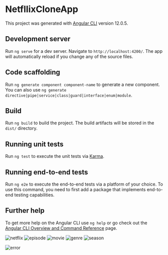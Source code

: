 

# NetfllixCloneApp

This project was generated with [Angular CLI](https://github.com/angular/angular-cli) version 12.0.5.

## Development server

Run `ng serve` for a dev server. Navigate to `http://localhost:4200/`. The app will automatically reload if you change any of the source files.

## Code scaffolding

Run `ng generate component component-name` to generate a new component. You can also use `ng generate directive|pipe|service|class|guard|interface|enum|module`.

## Build

Run `ng build` to build the project. The build artifacts will be stored in the `dist/` directory.

## Running unit tests

Run `ng test` to execute the unit tests via [Karma](https://karma-runner.github.io).

## Running end-to-end tests

Run `ng e2e` to execute the end-to-end tests via a platform of your choice. To use this command, you need to first add a package that implements end-to-end testing capabilities.

## Further help

To get more help on the Angular CLI use `ng help` or go check out the [Angular CLI Overview and Command Reference](https://angular.io/cli) page.

![netflix](https://user-images.githubusercontent.com/50530648/152591109-66cf17f5-244a-440c-9eca-a33af21e7211.png)
![episode](https://user-images.githubusercontent.com/50530648/152592643-99fda697-40d8-4a00-a147-38a65b979627.png)
![movie](https://user-images.githubusercontent.com/50530648/152592759-47c9ad43-f57d-444c-a0b3-8e3185db62cf.png)
![genre](https://user-images.githubusercontent.com/50530648/152593245-8b2a9aa0-88b4-4db6-86cf-172a17bdd598.png)
![season](https://user-images.githubusercontent.com/50530648/152593627-f1755db0-fca6-4f33-8c77-e44300556b69.png)

![error](https://user-images.githubusercontent.com/50530648/152593339-4a5b1b13-2836-4ec6-a430-ec360d6b15da.png)




